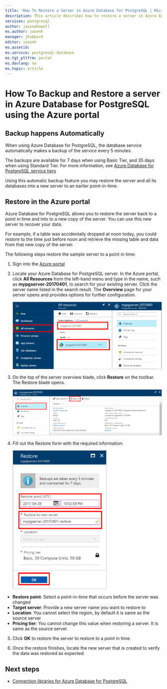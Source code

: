 ```yaml
---
title: 'How To Restore a Server in Azure Database for PostgreSQL | Microsoft Docs'
description: This article describes how to restore a server in Azure Database for PostgreSQL using the Azure portal.
services: postgresql
author: jasonwhowell
ms.author: jasonh
manager: jhubbard
editor: jasonh
ms.assetid: 
ms.service: postgresql-database
ms.tgt_pltfrm: portal
ms.devlang: na
ms.topic: article
---
```


# How To Backup and Restore a server in Azure Database for PostgreSQL using the Azure portal

## Backup happens Automatically
When using Azure Database for PostgreSQL, the database service automatically makes a backup of the service every 5 minutes. 

The backups are available for 7 days when using Basic Tier, and 35 days when using Standard Tier. For more information, see [Azure Database for PostgreSQL service tiers](concepts-service-tiers.md)

Using this automatic backup feature you may restore the server and all its databases into a new server to an earlier point-in-time.

## Restore in the Azure portal
Azure Database for PostgreSQL allows you to restore the server back to a point in time and into to a new copy of the server. You can use this new server to recover your data. 

For example, if a table was accidentally dropped at noon today, you could restore to the time just before noon and retrieve the missing table and data from that new copy of the server.

The following steps restore the sample server to a point in time:
1. Sign into the [Azure portal](https://portal.azure.com/)
2. Locate your Azure Database for PostgreSQL server. In the Azure portal, click **All Resources** from the left-hand menu and type in the name, such as **mypgserver-20170401**, to search for your existing server. Click the server name listed in the search result. The **Overview** page for your server opens and provides options for further configuration.

   ![Azure portal - Search to locate your server](media/postgresql-howto-restore-server-portal/1-locate.png)

3. On the top of the server overview blade, click **Restore** on the toolbar. The Restore blade opens.

   ![Azure Database for PostgreSQL - Overview - Restore button](./media/postgresql-howto-restore-server-portal/2_server.png)

4. Fill out the Restore form with the required information:

   ![Azure Database for PostgreSQL - Restore information ](./media/postgresql-howto-restore-server-portal/3_restore.png)
  - **Restore point**: Select a point-in-time that occurs before the server was changed
  - **Target server**: Provide a new server name you want to restore to
  - **Location**: You cannot select the region, by default it is same as the source server
  - **Pricing tier**: You cannot change this value when restoring a server. It is same as the source server. 

5. Click **OK** to restore the server to restore to a point in time. 

6. Once the restore finishes, locate the new server that is created to verify the data was restored as expected.

## Next steps
- [Connection libraries for Azure Database for PostgreSQL](concepts-connection-libraries.md)
